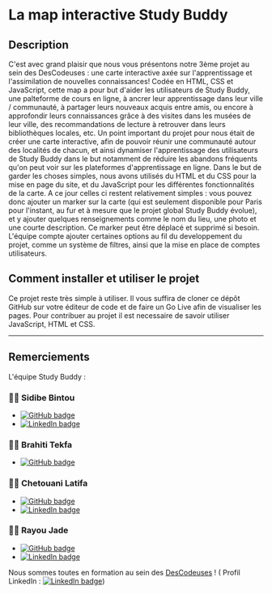 # La map interactive Study Buddy

## Description
C'est avec grand plaisir que nous vous présentons notre 3ème projet au sein des DesCodeuses : une carte interactive axée sur l'apprentissage et l'assimilation de nouvelles connaissances! Codée en HTML, CSS et JavaScript, cette map a pour but d'aider les utilisateurs de Study Buddy, une palteforme de cours en ligne, à ancrer leur apprentissage dans leur ville / communauté, à partager leurs nouveaux acquis entre amis, ou encore à approfondir leurs connaissances grâce à des visites dans les musées de leur ville, des recommandations de lecture à retrouver dans leurs bibliothèques locales, etc.
Un point important du projet pour nous était de créer une carte interactive, afin de pouvoir réunir une communauté autour des localités de chacun, et ainsi dynamiser l'apprentissage des utilisateurs de Study Buddy dans le but notamment de réduire les abandons fréquents qu'on peut voir sur les plateformes d'apprentissage en ligne.
Dans le but de garder les choses simples, nous avons utilisés du HTML et du CSS pour la mise en page du site, et du JavaScript pour les différentes fonctionnalités de la carte. A ce jour celles ci restent relativement simples :  vous pouvez donc ajouter un marker sur la carte (qui est seulement disponible pour Paris pour l'instant, au fur et à mesure que le projet global Study Buddy évolue), et y ajouter quelques renseignements comme le nom du lieu, une photo et une courte description. Ce marker peut être déplacé et supprimé si besoin. L'équipe compte ajouter certaines options au fil du developpement du projet, comme un système de filtres, ainsi que la mise en place de comptes utilisateurs.

## Comment installer et utiliser le projet
Ce projet reste très simple à utiliser. Il vous suffira de cloner ce dépôt GitHub sur votre éditeur de code et de faire un Go Live afin de visualiser les pages. Pour contribuer au projet il est necessaire de savoir utiliser JavaScript, HTML et CSS.

---

## Remerciements
L'équipe Study Buddy :
### :woman_technologist: Sidibe Bintou
- [![GitHub badge](https://img.shields.io/badge/GitHub-purple?logo=github&logoColor=white&style=flat)](https://github.com/bintou-sidibe)
- [![LinkedIn badge](https://img.shields.io/badge/LinkedIn-blue?logo=linkedin&logoColor=white&style=flat)](https://www.linkedin.com/in/bintou-sidibe-34a62a211/)

### :woman_technologist: Brahiti Tekfa
- [![GitHub badge](https://img.shields.io/badge/GitHub-purple?logo=github&logoColor=white&style=flat)](https://github.com/TEKFABRAHITI)

### :woman_technologist: Chetouani Latifa
- [![GitHub badge](https://img.shields.io/badge/GitHub-purple?logo=github&logoColor=white&style=flat)](https://github.com/Ltifaa)
- [![LinkedIn badge](https://img.shields.io/badge/LinkedIn-blue?logo=linkedin&logoColor=white&style=flat)](https://www.linkedin.com/in/latifa-chetouani-14676a1b7/)

### :woman_technologist: Rayou Jade
- [![GitHub badge](https://img.shields.io/badge/GitHub-purple?logo=github&logoColor=white&style=flat)](https://github.com/JadeRayou)
- [![LinkedIn badge](https://img.shields.io/badge/LinkedIn-blue?logo=linkedin&logoColor=white&style=flat)](https://www.linkedin.com/in/jade-rayou-388360177/)

Nous sommes toutes en formation au sein des [DesCodeuses](https://descodeuses.org/) !
( Profil LinkedIn : [![LinkedIn badge](https://img.shields.io/badge/LinkedIn-blue?logo=linkedin&logoColor=white&style=flat)](https://www.linkedin.com/school/descodeuses/mycompany/verification/))